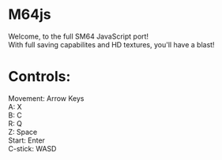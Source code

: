 # M64js
Welcome, to the full SM64 JavaScript port! <br>
With full saving capabilites and HD textures, you'll have a blast!

# Controls:
Movement: Arrow Keys <br>
A: X <br>
B: C <br>
R: Q <br>
Z: Space <br>
Start: Enter <br>
C-stick: WASD
